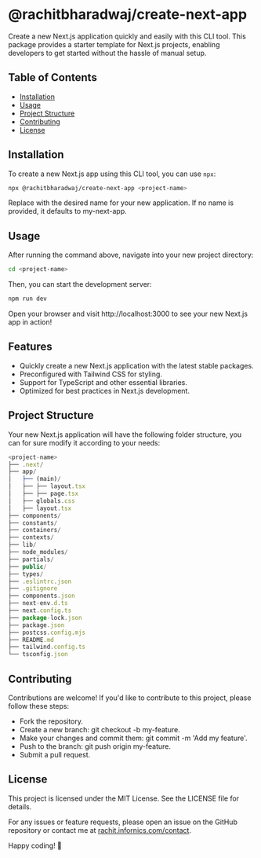 # @rachitbharadwaj/create-next-app

Create a new Next.js application quickly and easily with this CLI tool. This package provides a starter template for Next.js projects, enabling developers to get started without the hassle of manual setup.

## Table of Contents

- [Installation](#installation)
- [Usage](#usage)
- [Project Structure](#project-structure)
- [Contributing](#contributing)
- [License](#license)

## Installation

To create a new Next.js app using this CLI tool, you can use `npx`:

```bash
npx @rachitbharadwaj/create-next-app <project-name>
```

Replace <project-name> with the desired name for your new application. If no name is provided, it defaults to my-next-app.

## Usage

After running the command above, navigate into your new project directory:

```bash
cd <project-name>
```

Then, you can start the development server:

```bash
npm run dev
```

Open your browser and visit http://localhost:3000 to see your new Next.js app in action!

## Features

- Quickly create a new Next.js application with the latest stable packages.
- Preconfigured with Tailwind CSS for styling.
- Support for TypeScript and other essential libraries.
- Optimized for best practices in Next.js development.

## Project Structure

Your new Next.js application will have the following folder structure, you can for sure modify it according to your needs:

```typescript
<project-name>
├── .next/
├── app/
│   ├── (main)/
│   ├── ├── layout.tsx
│   ├── ├── page.tsx
│   ├── globals.css
│   ├── layout.tsx
├── components/
├── constants/
├── containers/
├── contexts/
├── lib/
├── node_modules/
├── partials/
├── public/
├── types/
├── .eslintrc.json
├── .gitignore
├── components.json
├── next-env.d.ts
├── next.config.ts
├── package-lock.json
├── package.json
├── postcss.config.mjs
├── README.md
├── tailwind.config.ts
└── tsconfig.json
```

## Contributing

Contributions are welcome! If you'd like to contribute to this project, please follow these steps:

- Fork the repository.
- Create a new branch: git checkout -b my-feature.
- Make your changes and commit them: git commit -m 'Add my feature'.
- Push to the branch: git push origin my-feature.
- Submit a pull request.

## License

This project is licensed under the MIT License. See the LICENSE file for details.

For any issues or feature requests, please open an issue on the GitHub repository or contact me at [rachit.infornics.com/contact](https://rachit.infornics.com/contact).

Happy coding! 🚀
